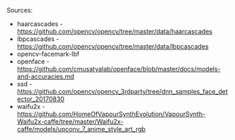 Sources:
* haarcascades - https://github.com/opencv/opencv/tree/master/data/haarcascades
* lbpcascades - https://github.com/opencv/opencv/tree/master/data/lbpcascades
* opencv-facemark-lbf
* openface - https://github.com/cmusatyalab/openface/blob/master/docs/models-and-accuracies.md
* ssd - https://github.com/opencv/opencv_3rdparty/tree/dnn_samples_face_detector_20170830
* waifu2x - https://github.com/HomeOfVapourSynthEvolution/VapourSynth-Waifu2x-caffe/tree/master/Waifu2x-caffe/models/upconv_7_anime_style_art_rgb